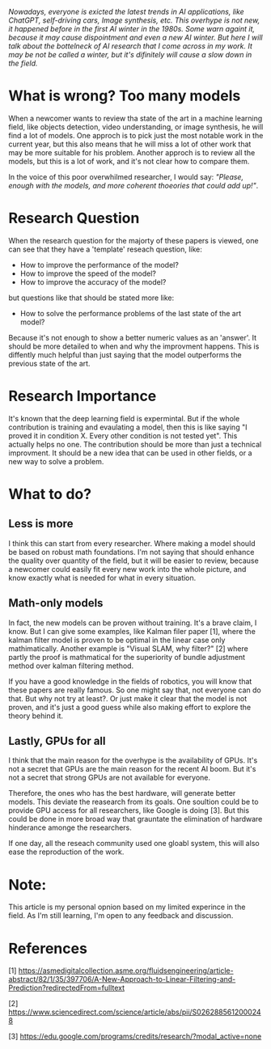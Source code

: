 <!--
.. title: The unexpected winter of Artifical Intelligence
.. slug: the-unexpected-winter-of-artifical-intelligence
.. date: 2023-03-05 07:13:36 UTC+01:00
.. tags: deep-learning, opinion, ai
.. category: 
.. link: 
.. description: 
.. type: text#
.. has_math: true
.. medium: yes
-->

*Nowadays, everyone is exicted the latest trends in AI applications, like ChatGPT, self-driving cars, Image synthesis, etc. This overhype is not new, it happened before in the first AI winter in the 1980s. Some warn againt it, because it may cause dispointment and even a new AI winter. But here I will talk about the bottelneck of AI research that I come across in my work. It may be not be called a winter, but it's difinitely will cause a slow down in the field.*

<!--END_TEASER -->
# What is wrong? Too many models

When a newcomer wants to review tha state of the art in a machine learning field, like objects detection, video understanding, or image synthesis, he will find a lot of models. One approch is to pick just the most notable work in the current year, but this also means that he will miss a lot of other work that may be more suitable for his problem. Another approch is to review all the models, but this is a lot of work, and it's not clear how to compare them.

In the voice of this poor overwhilmed researcher, I would say: *"Please, enough with the models, and more coherent thoeories that could add up!"*.

# Research Question

When the research question for the majorty of these papers is viewed, one can see that they have a 'template' reseach question, like:

* How to improve the performance of the model?
* How to improve the speed of the model?
* How to improve the accuracy of the model?

but questions like that should be stated more like:

* How to solve the performance problems of the last state of the art model?

Because it's not enough to show a better numeric values as an 'answer'. It should be more detailed to when and why the improvment happens. This is diffently much helpful than just saying that the model outperforms the previous state of the art.


# Research Importance

It's known that the deep learning field is expermintal. But if the whole contribution is training and evaulating a model, then this is like saying "I proved it in condition X. Every other condition is not tested yet". This actually helps no one. The contribution should be more than just a technical improvment. It should be a new idea that can be used in other fields, or a new way to solve a problem. 

# What to do?

## Less is more

I think this can start from every researcher. Where making a model should be based on robust math foundations. I'm not saying that should enhance the quality over quantity of the field, but it will be easier to review, because a newcomer could easily fit every new work into the whole picture, and know exactly what is needed for what in every situation.

## Math-only models

In fact, the new models can be proven without training. It's a brave claim, I know. But I can give some examples, like Kalman filer paper [1], where the kalman filter model is proven to be optimal in the linear case only mathimatically.  Another example is "Visual SLAM, why filter?" [2] where partly the proof is mathmatical for the superiority of bundle adjustment method over kalman filtering method. 

If you have a good knowledge in the fields of robotics, you will know that these papers are really famous. So one might say that, not everyone can do that. But why not try at least?. Or just make it clear that the model is not proven, and it's just a good guess while also making effort to explore the theory behind it. 


## Lastly, GPUs for all

I think that the main reason for the overhype is the availability of GPUs. It's not a secret that GPUs are the main reason for the recent AI boom. But it's not a secret that strong GPUs are not available for everyone. 

Therefore, the ones who has the best hardware, will generate better models. This deviate the reasearch from its goals.
One soultion could be to provide GPU access for all researchers, like Google is doing [3]. But this could be done in more broad way that grauntate the elimination of hardware hinderance amonge the researchers.

If one day, all the reseach community used one gloabl system, this will also ease the reproduction of the work.


# Note:

This article is my personal opnion based on my limited experince in the field. As I'm still learning, I'm open to any feedback and discussion.

# References

[1] https://asmedigitalcollection.asme.org/fluidsengineering/article-abstract/82/1/35/397706/A-New-Approach-to-Linear-Filtering-and-Prediction?redirectedFrom=fulltext

[2] https://www.sciencedirect.com/science/article/abs/pii/S0262885612000248

[3] https://edu.google.com/programs/credits/research/?modal_active=none